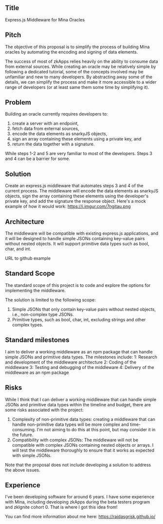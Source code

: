 ## Title
Express.js Middleware for Mina Oracles

## Pitch
The objective of this proposal is to simplify the process of building Mina oracles by automating the encoding and signing of data elements.

The success of most of zkApps relies heavily on the ability to consume data from external sources. While creating an oracle may be relatively simple by following a dedicated tutorial, some of the concepts involved may be unfamiliar and new to many developers. By abstracting away some of the details, we can simplify the process and make it more accessible to a wider range of developers (or at least same them some time by simplifying it).

## Problem
Building an oracle currently requires developers to:
1. create a server with an endpoint,
2. fetch data from external sources,
3. encode the data elements as snarkyJS objects,
4. sign an array containing these elements using a private key, and
5. return the data together with a signature.

While steps 1-2 and 5 are very familiar to most of the developers. Steps 3 and 4 can be a barrier for some.

## Solution
Create an express.js middleware that automates steps 3 and 4 of the current process. The middleware will encode the data elements as snarkyJS objects, sign the array containing these elements using the developer's private key, and add the signature the response object. Here's a mock example of how it would work: https://i.imgur.com/7ngitau.png

## Architecture
The middleware will be compatible with existing express.js applications, and it will be designed to handle simple JSONs containing key-value pairs without nested objects. It will support primitive data types such as bool, char, and int.

URL to github example

## Standard Scope
The standard scope of this project is to code and explore the options for implementing the middleware.

The solution is limited to the following scope:
1. Simple JSONs that only contain key-value pairs without nested objects, i.e., non-complex type JSONs.
2. Primitive types, such as bool, char, int, excluding strings and other complex types.

## Standard milestones
I aim to deliver a working middleware as an npm package that can handle simple JSONs and primitive data types. The milestones include:
1: Research and development of the middleware architecture
2: Coding of the middleware
3: Testing and debugging of the middleware
4: Delivery of the middleware as an npm package

## Risks
While I think that I can deliver a working middleware that can handle simple JSONs and primitive data types within the timeline and budget, there are some risks associated with the project:
1. Complexity of non-primitive data types: creating a middleware that can handle non-primitive data types will be more complex and time-consuming. I'm not aiming to do this at this point, but may consider it in the future.
2. Compatibility with complex JSONs: The middleware will not be compatible with complex JSONs containing nested objects or arrays. I will test the middleware thoroughly to ensure that it works as expected with simple JSONs.

Note that the proposal does not include developing a solution to address the above issues.

## Experience
I've been developing software for around 6 years. I have some experience with Mina, including developing zkApps during the beta testers program and zkIgnite cohort 0. That is where I got this idea from!

You can find more information about me here: https://raidasgrisk.github.io/
